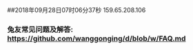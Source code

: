 ##2018年09月28日07时06分37秒 159.65.208.106
### 兔友常见问题及解答: https://github.com/wanggonging/d/blob/w/FAQ.md
